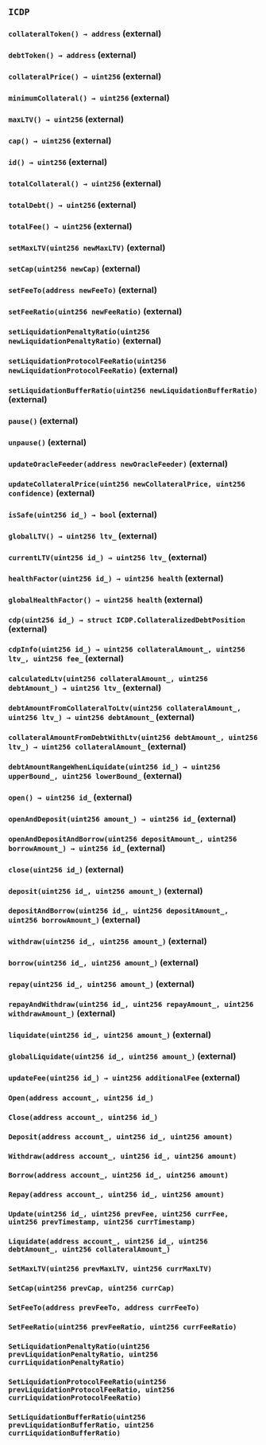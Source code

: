 ## `ICDP`






### `collateralToken() → address` (external)





### `debtToken() → address` (external)





### `collateralPrice() → uint256` (external)





### `minimumCollateral() → uint256` (external)





### `maxLTV() → uint256` (external)





### `cap() → uint256` (external)





### `id() → uint256` (external)





### `totalCollateral() → uint256` (external)





### `totalDebt() → uint256` (external)





### `totalFee() → uint256` (external)





### `setMaxLTV(uint256 newMaxLTV)` (external)





### `setCap(uint256 newCap)` (external)





### `setFeeTo(address newFeeTo)` (external)





### `setFeeRatio(uint256 newFeeRatio)` (external)





### `setLiquidationPenaltyRatio(uint256 newLiquidationPenaltyRatio)` (external)





### `setLiquidationProtocolFeeRatio(uint256 newLiquidationProtocolFeeRatio)` (external)





### `setLiquidationBufferRatio(uint256 newLiquidationBufferRatio)` (external)





### `pause()` (external)





### `unpause()` (external)





### `updateOracleFeeder(address newOracleFeeder)` (external)





### `updateCollateralPrice(uint256 newCollateralPrice, uint256 confidence)` (external)





### `isSafe(uint256 id_) → bool` (external)





### `globalLTV() → uint256 ltv_` (external)





### `currentLTV(uint256 id_) → uint256 ltv_` (external)





### `healthFactor(uint256 id_) → uint256 health` (external)





### `globalHealthFactor() → uint256 health` (external)





### `cdp(uint256 id_) → struct ICDP.CollateralizedDebtPosition` (external)





### `cdpInfo(uint256 id_) → uint256 collateralAmount_, uint256 ltv_, uint256 fee_` (external)





### `calculatedLtv(uint256 collateralAmount_, uint256 debtAmount_) → uint256 ltv_` (external)





### `debtAmountFromCollateralToLtv(uint256 collateralAmount_, uint256 ltv_) → uint256 debtAmount_` (external)





### `collateralAmountFromDebtWithLtv(uint256 debtAmount_, uint256 ltv_) → uint256 collateralAmount_` (external)





### `debtAmountRangeWhenLiquidate(uint256 id_) → uint256 upperBound_, uint256 lowerBound_` (external)





### `open() → uint256 id_` (external)





### `openAndDeposit(uint256 amount_) → uint256 id_` (external)





### `openAndDepositAndBorrow(uint256 depositAmount_, uint256 borrowAmount_) → uint256 id_` (external)





### `close(uint256 id_)` (external)





### `deposit(uint256 id_, uint256 amount_)` (external)





### `depositAndBorrow(uint256 id_, uint256 depositAmount_, uint256 borrowAmount_)` (external)





### `withdraw(uint256 id_, uint256 amount_)` (external)





### `borrow(uint256 id_, uint256 amount_)` (external)





### `repay(uint256 id_, uint256 amount_)` (external)





### `repayAndWithdraw(uint256 id_, uint256 repayAmount_, uint256 withdrawAmount_)` (external)





### `liquidate(uint256 id_, uint256 amount_)` (external)





### `globalLiquidate(uint256 id_, uint256 amount_)` (external)





### `updateFee(uint256 id_) → uint256 additionalFee` (external)






### `Open(address account_, uint256 id_)`





### `Close(address account_, uint256 id_)`





### `Deposit(address account_, uint256 id_, uint256 amount)`





### `Withdraw(address account_, uint256 id_, uint256 amount)`





### `Borrow(address account_, uint256 id_, uint256 amount)`





### `Repay(address account_, uint256 id_, uint256 amount)`





### `Update(uint256 id_, uint256 prevFee, uint256 currFee, uint256 prevTimestamp, uint256 currTimestamp)`





### `Liquidate(address account_, uint256 id_, uint256 debtAmount_, uint256 collateralAmount_)`





### `SetMaxLTV(uint256 prevMaxLTV, uint256 currMaxLTV)`





### `SetCap(uint256 prevCap, uint256 currCap)`





### `SetFeeTo(address prevFeeTo, address currFeeTo)`





### `SetFeeRatio(uint256 prevFeeRatio, uint256 currFeeRatio)`





### `SetLiquidationPenaltyRatio(uint256 prevLiquidationPenaltyRatio, uint256 currLiquidationPenaltyRatio)`





### `SetLiquidationProtocolFeeRatio(uint256 prevLiquidationProtocolFeeRatio, uint256 currLiquidationProtocolFeeRatio)`





### `SetLiquidationBufferRatio(uint256 prevLiquidationBufferRatio, uint256 currLiquidationBufferRatio)`





